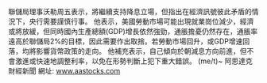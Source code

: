 聯儲局理事沃勒周五表示，將繼續支持降息立場，但指出在經濟訊號彼此矛盾的情況下，央行需要謹慎行事。 他表示，美國勞動市場可能出現就業崗位減少，經濟或將放緩，但同時國內生產總額(GDP)增長依然強勁，通脹擔憂仍然存在，通脹率遠高於聯儲局2%的目標，因此需要作出取捨。若勞動市場回升，或GDP增速回落，均將影響貨幣政策的走向。 他補充表示，自己傾向於朝減息方向前進，但不會激進或快速地調整利率，以免在形勢判斷上犯下重大錯誤。 (me/t)~ 阿思達克財經新聞 網址: www.aastocks.com